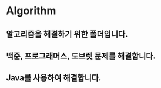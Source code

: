 # Algorithm  
  
## 알고리즘을 해결하기 위한 폴더입니다.  
## 백준, 프로그래머스, 도브렛 문제를 해결합니다.  
  
  
  
## Java를 사용하여 해결합니다.
